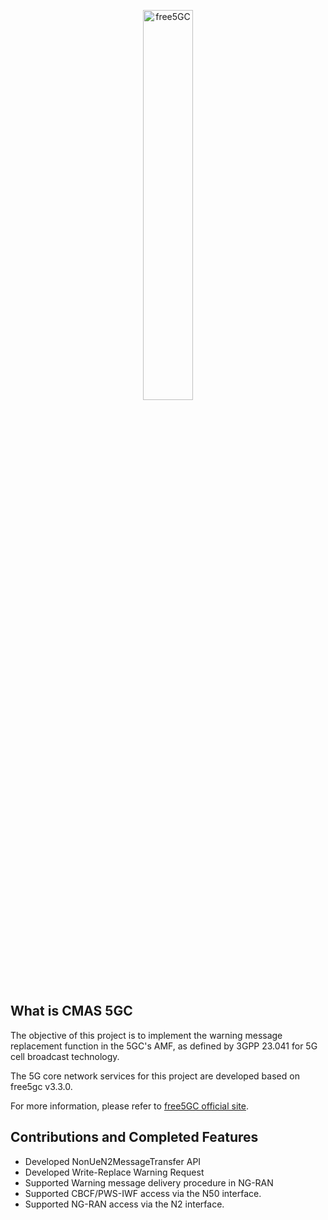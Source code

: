 <p align="center">
<a href="https://free5gc.org"><img width="40%" src="https://forum.free5gc.org/uploads/default/original/1X/324695bfc6481bd556c11018f2834086cf5ec645.png" alt="free5GC"/></a>
</p>


## What is CMAS 5GC

The objective of this project is to implement the warning message replacement function in the 5GC's AMF, as defined by 3GPP 23.041 for 5G cell broadcast technology.

The 5G core network services for this project are developed based on free5gc v3.3.0.

For more information, please refer to [free5GC official site](https://free5gc.org/).

## Contributions and Completed Features
* Developed NonUeN2MessageTransfer API 
* Developed Write-Replace Warning Request 
* Supported Warning message delivery procedure in NG-RAN 
* Supported CBCF/PWS-IWF access via the N50 interface.
* Supported NG-RAN access via the N2 interface.
